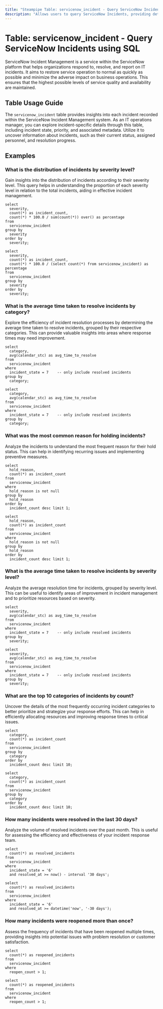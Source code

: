 ```yaml
---
title: "Steampipe Table: servicenow_incident - Query ServiceNow Incidents using SQL"
description: "Allows users to query ServiceNow Incidents, providing detailed information about each incident recorded in the ServiceNow platform."
---
```


# Table: servicenow_incident - Query ServiceNow Incidents using SQL

ServiceNow Incident Management is a service within the ServiceNow platform that helps organizations respond to, resolve, and report on IT incidents. It aims to restore service operation to normal as quickly as possible and minimize the adverse impact on business operations. This ensures that the highest possible levels of service quality and availability are maintained.

## Table Usage Guide

The `servicenow_incident` table provides insights into each incident recorded within the ServiceNow Incident Management system. As an IT operations manager, you can explore incident-specific details through this table, including incident state, priority, and associated metadata. Utilize it to uncover information about incidents, such as their current status, assigned personnel, and resolution progress.

## Examples

### What is the distribution of incidents by severity level?
Gain insights into the distribution of incidents according to their severity level. This query helps in understanding the proportion of each severity level in relation to the total incidents, aiding in effective incident management.

```sql+postgres
select
  severity,
  count(*) as incident_count,
  count(*) * 100.0 / sum(count(*)) over() as percentage 
from
  servicenow_incident 
group by
  severity 
order by
  severity;
```

```sql+sqlite
select
  severity,
  count(*) as incident_count,
  count(*) * 100.0 / (select count(*) from servicenow_incident) as percentage 
from
  servicenow_incident 
group by
  severity 
order by
  severity;
```

### What is the average time taken to resolve incidents by category?
Explore the efficiency of incident resolution processes by determining the average time taken to resolve incidents, grouped by their respective categories. This can provide valuable insights into areas where response times may need improvement.

```sql+postgres
select
  category,
  avg(calendar_stc) as avg_time_to_resolve 
from
  servicenow_incident 
where
  incident_state = 7 	-- only include resolved incidents
group by
  category;
```

```sql+sqlite
select
  category,
  avg(calendar_stc) as avg_time_to_resolve 
from
  servicenow_incident 
where
  incident_state = 7 	-- only include resolved incidents
group by
  category;
```

### What was the most common reason for holding incidents?
Analyze the incidents to understand the most frequent reason for their hold status. This can help in identifying recurring issues and implementing preventive measures.

```sql+postgres
select
  hold_reason,
  count(*) as incident_count 
from
  servicenow_incident 
where
  hold_reason is not null 
group by
  hold_reason 
order by
  incident_count desc limit 1;
```

```sql+sqlite
select
  hold_reason,
  count(*) as incident_count 
from
  servicenow_incident 
where
  hold_reason is not null 
group by
  hold_reason 
order by
  incident_count desc limit 1;
```

### What is the average time taken to resolve incidents by severity level?
Analyze the average resolution time for incidents, grouped by severity level. This can be useful to identify areas of improvement in incident management and to prioritize resources based on severity.

```sql+postgres
select
  severity,
  avg(calendar_stc) as avg_time_to_resolve 
from
  servicenow_incident 
where
  incident_state = 7 	-- only include resolved incidents
group by
  severity;
```

```sql+sqlite
select
  severity,
  avg(calendar_stc) as avg_time_to_resolve 
from
  servicenow_incident 
where
  incident_state = 7 	-- only include resolved incidents
group by
  severity;
```

### What are the top 10 categories of incidents by count?
Uncover the details of the most frequently occurring incident categories to better prioritize and strategize your response efforts. This can help in efficiently allocating resources and improving response times to critical issues.

```sql+postgres
select
  category,
  count(*) as incident_count 
from
  servicenow_incident 
group by
  category 
order by
  incident_count desc limit 10;
```

```sql+sqlite
select
  category,
  count(*) as incident_count 
from
  servicenow_incident 
group by
  category 
order by
  incident_count desc limit 10;
```

### How many incidents were resolved in the last 30 days?
Analyze the volume of resolved incidents over the past month. This is useful for assessing the efficiency and effectiveness of your incident response team.

```sql+postgres
select
  count(*) as resolved_incidents 
from
  servicenow_incident 
where
  incident_state = '6' 
  and resolved_at >= now() - interval '30 days';
```

```sql+sqlite
select
  count(*) as resolved_incidents 
from
  servicenow_incident 
where
  incident_state = '6' 
  and resolved_at >= datetime('now', '-30 days');
```

### How many incidents were reopened more than once?
Assess the frequency of incidents that have been reopened multiple times, providing insights into potential issues with problem resolution or customer satisfaction.

```sql+postgres
select
  count(*) as reopened_incidents 
from
  servicenow_incident 
where
  reopen_count > 1;
```

```sql+sqlite
select
  count(*) as reopened_incidents 
from
  servicenow_incident 
where
  reopen_count > 1;
```